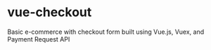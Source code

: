 # vue-checkout
Basic e-commerce with checkout form built using Vue.js, Vuex, and Payment Request API
